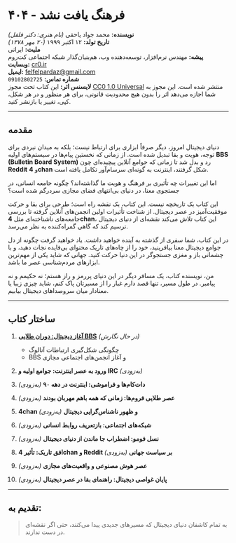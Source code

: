 # ۴۰۴ - فرهنگ یافت نشد

**نویسنده:** محمد جواد یاحقی *(نام هنری: دکتر فلفل)*  
**تاریخ تولد:** ۱۲ اکتبر ۱۹۹۹ *(۲۰ مهر ۱۳۷۸)*  
**ملیت:** ایرانی  
**پیشه:** مهندس نرم‌افزار، توسعه‌دهنده وب، هم‌بنیان‌گذار شبکه اجتماعی کت‌روم  
**وبسایت:** [cr0.ir](https://cr0.ir)  
**ایمیل:** [felfelpardaz@gmail.com](mailto:felfelpardaz@gmail.com)  
**شماره تماس:** `09102802725`  
**لایسنس اثر:** این کتاب تحت مجوز [CC0 1.0 Universal](https://creativecommons.org/publicdomain/zero/1.0/) منتشر شده است. این مجوز به شما اجازه می‌دهد اثر را بدون هیچ محدودیت قانونی، برای هر منظور و در هر شکل، کپی، تغییر یا بازنشر کنید.

---

##  مقدمه

دنیای دیجیتال امروز، دیگر صرفاً ابزاری برای ارتباط نیست؛ بلکه به میدان نبردی برای توجه، هویت و بقا تبدیل شده است. از زمانی که نخستین پیام‌ها در سیستم‌های اولیه **BBS (Bulletin Board System)** رد و بدل شد تا زمانی که جوامع آنلاین پیچیده‌ای چون **Reddit** و **4chan** شکل گرفتند، اینترنت به گونه‌ای سرسام‌آور تکامل یافته است.  

اما این تغییرات چه تأثیری بر فرهنگ و هویت ما گذاشته‌اند؟ چگونه جامعه انسانی، در جستجوی معنا، در دنیای بی‌انتهای فضای مجازی سردرگم شده است؟  

این کتاب یک تاریخچه نیست. این کتاب، یک نقشه راه است؛ طرحی برای بقا و حرکت موفقیت‌آمیز در عصر دیجیتال. از شناخت تأثیرات اولین انجمن‌های آنلاین گرفته تا بررسی جامعه‌های ناشناخته‌ای مثل **4chan**، این کتاب تلاش می‌کند نقشه‌ای از دنیای دیجیتال ترسیم کند که گاهی گمراه‌کننده به نظر می‌رسد.  

در این کتاب، شما سفری از گذشته به آینده خواهید داشت. یاد خواهید گرفت چگونه از دل جوامع دیجیتال معنا بیافرینید، خود را از چاه‌های تاریک محتوای بی‌فایده نجات دهید، و با چشمانی باز و مغزی جستجوگر در این دنیا حرکت کنید. جهانی که شاید یکی از مهم‌ترین ابزارهای مردم‌شناسی عصر ما باشد.  

من، نویسنده کتاب، یک مسافر دیگر در این دنیای پر‌رمز و راز هستم؛ نه حکیمم و نه پیامبر. در طول مسیر، تنها قصد دارم غبار را از مسیرتان پاک کنم، شاید چیزی زیبا یا معنا‌دار میان سروصداهای دیجیتال بیابیم.

---

##  ساختار کتاب

1. [**آغاز دیجیتال: دوران طلایی BBS**](src/chapter1.md) *(در حال نگارش)*  
   - چگونگی شکل‌گیری ارتباطات آنالوگ  
   - BBS و آغاز انجمن‌های اجتماعی مجازی

2. **ورود به عصر اینترنت: جوامع اولیه و IRC** *(به‌زودی)*  
3. **دات‌کام‌ها و فراموشی: اینترنت در دهه ۹۰** *(به‌زودی)*  
4. **عصر طلایی فروم‌ها: زمانی که همه باهم مهربان بودند** *(به‌زودی)*  
5. **4chan و ظهور ناشناس‌گرایی دیجیتال** *(به‌زودی)*  
6. **شبکه‌های اجتماعی: بازتعریف روابط انسانی** *(به‌زودی)*  
7. **نسل فومو: اضطراب جا ماندن از دنیای دیجیتال** *(به‌زودی)*  
8. **افق تاریک: تأثیر 4chan و Reddit بر سیاست جهانی** *(به‌زودی)*  
9. **عصر هوش مصنوعی و واقعیت‌های مجازی** *(به‌زودی)*  
10. **پایان غواصی دیجیتال: راهنمای بقا در عصر دیجیتال** *(به‌زودی)*

---

##  تقدیم‌ به:
> به تمام کاشفان دنیای دیجیتال که مسیرهای جدیدی پیدا می‌کنند، حتی اگر نقشه‌ای در دست ندارند.
